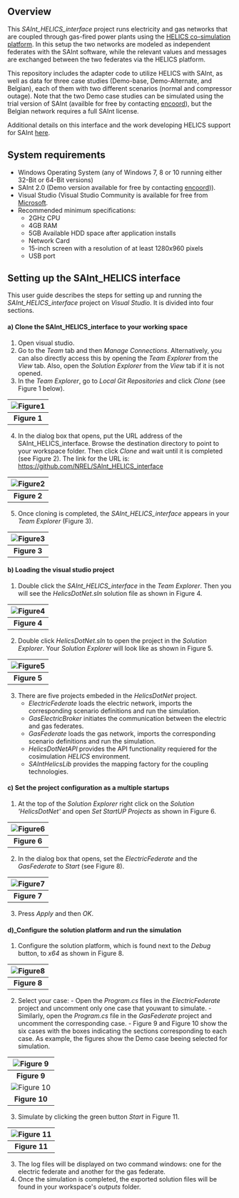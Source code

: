 ## Overview

This *SAInt_HELICS_interface* project runs electricity and gas networks that are coupled through gas-fired power plants using the [HELICS co-simulation platform](https://docs.helics.org/en/latest/). In this setup the two networks are modeled as independent federates with the SAInt software, while the relevant values and messages are exchanged between the two federates via the HELICS platform. 

This repository includes the adapter code to utilize HELICS with SAInt, as well as data for three case studies (Demo-base, Demo-Alternate, and Belgian), each of them with two different scenarios (normal and compressor outage). Note that the two Demo case studies can be simulated using the trial version of SAInt (availble for free by contacting [encoord](https://www.encoord.com/ContactUs.html)), but the Belgian network requires a full SAInt license. 

Additional details on this interface and the work developing HELICS support for SAInt [here](https://www.encoord.com/CaseStudyHELICS.html#top).  

## System requirements 

   - Windows Operating System (any of Windows 7, 8 or 10 running either 32-Bit or 64-Bit versions)
   - SAInt 2.0 (Demo version available for free by contacting [encoord](https://www.encoord.com/ContactUs.html))).
   - Visual Studio (Visual Studio Community is available for free from [Microsoft](https://visualstudio.microsoft.com/free-developer-offers/).
   - Recommended minimum specifications:
      - 2GHz CPU
      - 4GB RAM
      - 5GB Available HDD space after application installs
      - Network Card
      - 15-inch screen with a resolution of at least 1280x960 pixels
      - USB port

## Setting up the SAInt_HELICS interface 

This user guide describes the steps for setting up and running the *SAInt_HELICS_interface* project on *Visual Studio*. It is divided into four sections.

#### a) Clone the SAInt_HELICS_interface to your working space
  1. Open visual studio.
  2. Go to the *Team* tab and then *Manage Connections*. Alternatively, you can also directly access this by opening the *Team Explorer* from the *View* tab. Also, open the *Solution Explorer* from the *View* tab if it is not opened.
  3. In the *Team Explorer*, go to *Local Git Repositories* and click *Clone* (see Figure 1 below).
     
   |![Figure1](ReadMeImages/Figure1.png)| 
   |:--:|
   |<b>Figure 1</b>|

  4. In the dialog box that opens, put the URL address of the SAInt_HELICS_interface. Browse the destination directory to point to your workspace folder. Then click *Clone* and wait until it is completed (see Figure 2). The link for the URL is: https://github.com/NREL/SAInt_HELICS_interface
     
   |![Figure2](ReadMeImages/Figure2.png)|
   |:--:|
   |<b>Figure 2</b>|

  5. Once cloning is completed, the *SAInt_HELICS_interface* appears in your *Team Explorer* (Figure 3). 
     
   |![Figure3](ReadMeImages/Figure3.png)|
   |:--:|
   |<b>Figure 3</b>|
   
#### b) Loading the visual studio project 
  1. Double click the *SAInt_HELICS_interface* in the *Team Explorer*. Then you will see the *HelicsDotNet.sln* solution file as shown in Figure 4.

   |![Figure4](ReadMeImages/Figure4.png)|
   |:--:|
   |<b>Figure 4</b>|

  2. Double click *HelicsDotNet.sln* to open the project in the *Solution Explorer*. Your *Solution Explorer* will look like as shown in Figure 5.
       
   |![Figure5](ReadMeImages/Figure5.png)|
   |:--:|
   |<b>Figure 5</b>|

  3. There are five projects embeded in the *HelicsDotNet* project.
     - *ElectricFederate* loads the electric network, imports the corresponding scenario definitions and run the simulation.
     - *GasElectricBroker* initiates the communication between the electric and gas federates.
     - *GasFederate* loads the gas network, imports the corresponding scenario definitions and run the simulation.
     - *HelicsDotNetAPI* provides the API functionality requiered for the cosimulation *HELICS* environment.
     - *SAIntHelicsLib* provides the mapping factory for the coupling technologies.

#### c) Set the project configuration as a multiple startups
  1. At the top of the *Solution Explorer* right click on the *Solution 'HelicsDotNet'* and open *Set StartUP Projects* as shown in Figure 6. 
    
   |![Figure6](ReadMeImages/Figure6.png)| 
   |:--:|
   |<b>Figure 6</b>|

  2. In the dialog box that opens, set the *ElectricFederate* and the *GasFederate* to *Start* (see Figure 8). 
    
   |![Figure7](ReadMeImages/Figure7.png)| 
   |:--:|
   |<b>Figure 7</b>|

  3. Press *Apply* and then *OK*.
   
#### d)_Configure the solution platform and run the simulation
  1. Configure the solution platform, which is found next to the *Debug* button, to *x64* as shown in Figure 8. 
    
   |![Figure8](ReadMeImages/Figure8.png)|
   |:--:|
   |<b>Figure 8</b>|

  2. Select your case:
    - Open the *Program.cs* files in the *ElectricFederate* project and uncomment only one case that youwant to simulate.
    - Similarly, open the *Program.cs* file in the *GasFederate* project and uncomment the corresponding case.
    - Figure 9 and Figure 10 show the six cases with the boxes indicating the sections corresponding to each case. As example, the figures show the Demo case beeing selected for simulation.
   
   |![Figure 9](ReadMeImages/Figure9.png)|
   |:--:|
   |<b>Figure 9</b>|
   |![Figure 10](ReadMeImages/Figure10.png)|
   |<b>Figure 10</b>|

  3. Simulate by clicking the green button *Start* in Figure 11.
    
   |![Figure 11](ReadMeImages/Figure11.png)|
   |:--:|
   |<b>Figure 11</b>|

  3. The log files will be displayed on two command windows: one for the electric federate and another for the gas federate.
  4. Once the simulation is completed, the exported solution files will be found in your workspace's *outputs* folder.
